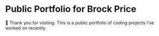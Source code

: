 # Public Portfolio for Brock Price
👋 Thank you for visiting. This is a public portfolio of coding projects I've worked on recently.
